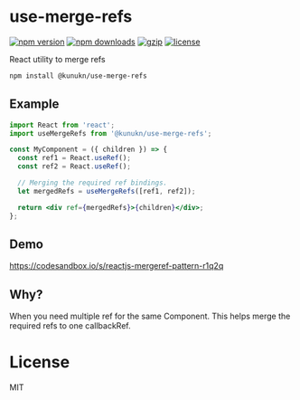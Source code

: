# use-merge-refs

[![npm version](https://img.shields.io/npm/v/@kunukn/use-merge-refs.svg?style=flat-square)](https://www.npmjs.com/package/@kunukn/use-merge-refs)
[![npm downloads](https://img.shields.io/npm/dm/@kunukn/use-merge-refs.svg?style=flat-square)](https://www.npmjs.com/package/@kunukn/use-merge-refs)
[![gzip](https://img.shields.io/bundlephobia/minzip/@kunukn/use-merge-refs.svg)](https://bundlephobia.com/result?p=@kunukn/use-merge-refs)
[![license](https://img.shields.io/github/license/kunukn/use-merge-refs.svg)](https://github.com/kunukn/use-merge-refs/blob/master/LICENSE)

React utility to merge refs

```sh
npm install @kunukn/use-merge-refs
```

## Example

```jsx
import React from 'react';
import useMergeRefs from '@kunukn/use-merge-refs';

const MyComponent = ({ children }) => {
  const ref1 = React.useRef();
  const ref2 = React.useRef();

  // Merging the required ref bindings.
  let mergedRefs = useMergeRefs([ref1, ref2]);

  return <div ref={mergedRefs}>{children}</div>;
};
```

## Demo

https://codesandbox.io/s/reactjs-mergeref-pattern-r1q2q


## Why?

When you need multiple ref for the same Component. This helps merge the required refs to one callbackRef.

# License

MIT
